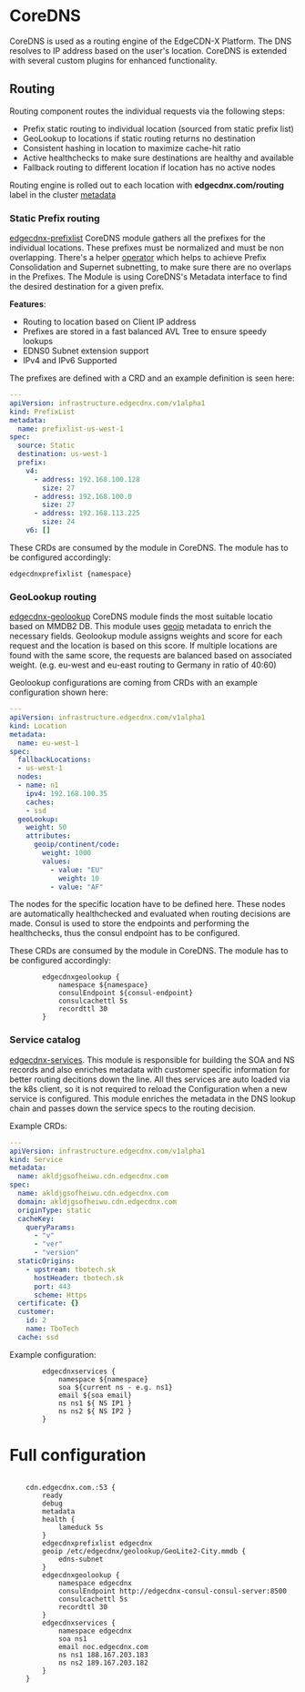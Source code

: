 # CoreDNS
CoreDNS is used as a routing engine of the EdgeCDN-X Platform. The DNS resolves to IP address based on the user's location. CoreDNS is extended with several custom plugins for enhanced functionality.

## Routing
Routing component routes the individual requests via the following steps:

* Prefix static routing to individual location (sourced from static prefix list)
* GeoLookup to locations if static routing returns no destination
* Consistent hashing in location to maximize cache-hit ratio
* Active healthchecks to make sure destinations are healthy and available
* Fallback routing to different location if location has no active nodes


Routing engine is rolled out to each location with **edgecdnx.com/routing** label in the cluster [metadata](https://argo-cd.readthedocs.io/en/stable/operator-manual/applicationset/Generators-Cluster/)


### Static Prefix routing
[edgecdnx-prefixlist](https://github.com/EdgeCDN-X/edgecdnx-prefixlist) CoreDNS module gathers all the prefixes for the individual locations. These prefixes must be normalized and must be non overlapping. There's a helper [operator](https://github.com/EdgeCDN-X/edgecdnx-controller) which helps to achieve Prefix Consolidation and Supernet subnetting, to make sure there are no overlaps in the Prefixes. The Module is using CoreDNS's Metadata interface to find the desired destination for a given prefix. 

**Features**:

* Routing to location based on Client IP address 
* Prefixes are stored in a fast balanced AVL Tree to ensure speedy lookups
* EDNS0 Subnet extension support
* IPv4 and IPv6 Supported

The prefixes are defined with a CRD and an example definition is seen here:

```yaml
---
apiVersion: infrastructure.edgecdnx.com/v1alpha1
kind: PrefixList
metadata:
  name: prefixlist-us-west-1
spec:
  source: Static
  destination: us-west-1
  prefix:
    v4:
      - address: 192.168.100.128
        size: 27
      - address: 192.168.100.0
        size: 27
      - address: 192.168.113.225
        size: 24
    v6: []
```

These CRDs are consumed by the module in CoreDNS. The module has to be configured accordingly:
```
edgecdnxprefixlist {namespace}
```

### GeoLookup routing
[edgecdnx-geolookup](https://github.com/EdgeCDN-X/edgecdnx-geolookup) CoreDNS module finds the most suitable locatio based on MMDB2 DB. This module uses [geoip](https://coredns.io/plugins/geoip/) metadata to enrich the necessary fields.
Geolookup module assigns weights and score for each request and the location is based on this score. If multiple locations are found with the same score, the requests are balanced based on associated weight. (e.g. eu-west and eu-east routing to Germany in ratio of 40:60)

Geolookup configurations are coming from CRDs with an example configuration shown here:
```yaml
---
apiVersion: infrastructure.edgecdnx.com/v1alpha1
kind: Location
metadata:
  name: eu-west-1
spec:
  fallbackLocations:
  - us-west-1
  nodes:
  - name: n1
    ipv4: 192.168.100.35
    caches:
    - ssd
  geoLookup:
    weight: 50
    attributes:
      geoip/continent/code:
        weight: 1000
        values:
          - value: "EU"
            weight: 10
          - value: "AF"
```

The nodes for the specific location have to be defined here. These nodes are automatically healthchecked and evaluated when routing decisions are made. Consul is used to store the endpoints and performing the healthchecks, thus the consul endpoint has to be configured.

These CRDs are consumed by the module in CoreDNS. The module has to be configured accordingly:
```
        edgecdnxgeolookup {
            namespace ${namespace}
            consulEndpoint ${consul-endpoint}
            consulcachettl 5s
            recordttl 30
        }
```


### Service catalog
[edgecdnx-services](https://github.com/EdgeCDN-X/edgecdnx-services). This module is responsible for building the SOA and NS records and also enriches metadata with customer specific information for better routing decitions down the line. All thes services are auto loaded via the k8s client, so it is not required to reload the Configuration when a new service is configured.
This module enriches the metadata in the DNS lookup chain and passes down the service specs to the routing decision.

Example CRDs:
```yaml
---
apiVersion: infrastructure.edgecdnx.com/v1alpha1
kind: Service
metadata:
  name: akldjgsofheiwu.cdn.edgecdnx.com
spec:
  name: akldjgsofheiwu.cdn.edgecdnx.com
  domain: akldjgsofheiwu.cdn.edgecdnx.com
  originType: static
  cacheKey:
    queryParams:
      - "v"
      - "ver"
      - "version"
  staticOrigins:
    - upstream: tbotech.sk
      hostHeader: tbotech.sk
      port: 443
      scheme: Https
  certificate: {}
  customer:
    id: 2
    name: TboTech
  cache: ssd
```

Example configuration:
```
        edgecdnxservices {
            namespace ${namespace}
            soa ${current ns - e.g. ns1}
            email ${soa email}
            ns ns1 ${ NS IP1 }
            ns ns2 ${ NS IP2 }
        }
```


# Full configuration
```

    cdn.edgecdnx.com.:53 {
        ready
        debug
        metadata
        health {
            lameduck 5s
        }
        edgecdnxprefixlist edgecdnx
        geoip /etc/edgecdnx/geolookup/GeoLite2-City.mmdb {
            edns-subnet
        }
        edgecdnxgeolookup {
            namespace edgecdnx
            consulEndpoint http://edgecdnx-consul-consul-server:8500
            consulcachettl 5s
            recordttl 30
        }
        edgecdnxservices {
            namespace edgecdnx
            soa ns1
            email noc.edgecdnx.com
            ns ns1 188.167.203.183
            ns ns2 189.167.203.182
        }
    }

```